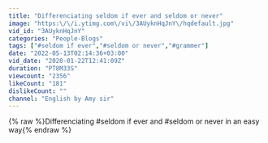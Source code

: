 ```yaml
---
title: "Differenciating seldom if ever and seldom or never"
image: "https:\/\/i.ytimg.com\/vi\/3AUyknHqJnY\/hqdefault.jpg"
vid_id: "3AUyknHqJnY"
categories: "People-Blogs"
tags: ["#seldom if ever","#seldom or never","#grammer"]
date: "2022-05-13T02:14:36+03:00"
vid_date: "2020-01-22T12:41:09Z"
duration: "PT8M33S"
viewcount: "2356"
likeCount: "181"
dislikeCount: ""
channel: "English by Amy sir"
---
```

{% raw %}Differenciating #seldom if ever and #seldom or never in an easy way{% endraw %}
